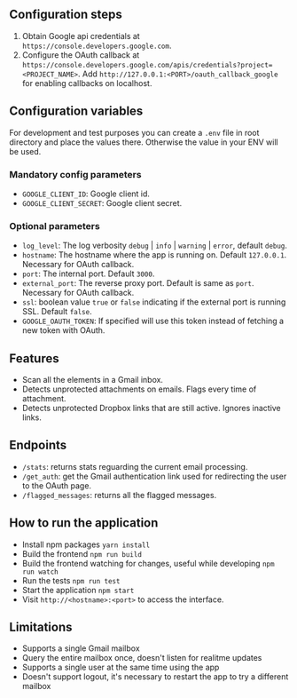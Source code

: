## Configuration steps

1. Obtain Google api credentials at `https://console.developers.google.com`.
2. Configure the OAuth callback at `https://console.developers.google.com/apis/credentials?project=<PROJECT_NAME>`.
   Add `http://127.0.0.1:<PORT>/oauth_callback_google` for enabling callbacks on localhost.

## Configuration variables

For development and test purposes you can create a `.env` file in root directory
and place the values there. Otherwise the value in your ENV will be used.

### Mandatory config parameters

- `GOOGLE_CLIENT_ID`: Google client id.
- `GOOGLE_CLIENT_SECRET`: Google client secret.

### Optional parameters

- `log_level`: The log verbosity `debug` | `info` | `warning` | `error`, default `debug`.
- `hostname`: The hostname where the app is running on. Default `127.0.0.1`. Necessary for OAuth callback.
- `port`: The internal port. Default `3000`.
- `external_port`: The reverse proxy port. Default is same as `port`. Necessary for OAuth callback.
- `ssl`: boolean value `true` or `false` indicating if the external port is running SSL. Default `false`.
- `GOOGLE_OAUTH_TOKEN`: If specified will use this token instead of fetching a new token with OAuth.

## Features

- Scan all the elements in a Gmail inbox.
- Detects unprotected attachments on emails. Flags every time of attachment.
- Detects unprotected Dropbox links that are still active. Ignores inactive links.

## Endpoints

- `/stats`: returns stats reguarding the current email processing.
- `/get_auth`: get the Gmail authentication link used for redirecting the user to the OAuth page.
- `/flagged_messages`: returns all the flagged messages.

## How to run the application

- Install npm packages
  `yarn install`
- Build the frontend
  `npm run build`
- Build the frontend watching for changes, useful while developing
  `npm run watch`
- Run the tests
  `npm run test`
- Start the application
  `npm start`
- Visit `http://<hostname>:<port>` to access the interface.

## Limitations

- Supports a single Gmail mailbox
- Query the entire mailbox once, doesn't listen for realitme updates
- Supports a single user at the same time using the app
- Doesn't support logout, it's necessary to restart the app to try a different mailbox
